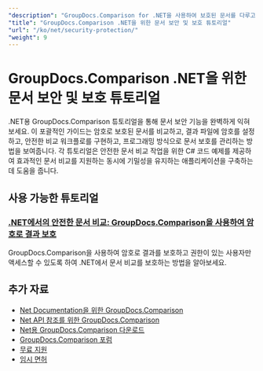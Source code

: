```yaml
---
"description": "GroupDocs.Comparison for .NET을 사용하여 보호된 문서를 다루고 비교 결과에 보안을 구현하기 위한 단계별 튜토리얼입니다."
"title": "GroupDocs.Comparison .NET을 위한 문서 보안 및 보호 튜토리얼"
"url": "/ko/net/security-protection/"
"weight": 9
---
```


# GroupDocs.Comparison .NET을 위한 문서 보안 및 보호 튜토리얼

.NET용 GroupDocs.Comparison 튜토리얼을 통해 문서 보안 기능을 완벽하게 익혀보세요. 이 포괄적인 가이드는 암호로 보호된 문서를 비교하고, 결과 파일에 암호를 설정하고, 안전한 비교 워크플로를 구현하고, 프로그래밍 방식으로 문서 보호를 관리하는 방법을 보여줍니다. 각 튜토리얼은 안전한 문서 비교 작업을 위한 C# 코드 예제를 제공하여 효과적인 문서 비교를 지원하는 동시에 기밀성을 유지하는 애플리케이션을 구축하는 데 도움을 줍니다.

## 사용 가능한 튜토리얼

### [.NET에서의 안전한 문서 비교: GroupDocs.Comparison을 사용하여 암호로 결과 보호](./secure-net-document-comparisons-password-protection/)
GroupDocs.Comparison을 사용하여 암호로 결과를 보호하고 권한이 있는 사용자만 액세스할 수 있도록 하여 .NET에서 문서 비교를 보호하는 방법을 알아보세요.

## 추가 자료

- [Net Documentation을 위한 GroupDocs.Comparison](https://docs.groupdocs.com/comparison/net/)
- [Net API 참조를 위한 GroupDocs.Comparison](https://reference.groupdocs.com/comparison/net/)
- [Net용 GroupDocs.Comparison 다운로드](https://releases.groupdocs.com/comparison/net/)
- [GroupDocs.Comparison 포럼](https://forum.groupdocs.com/c/comparison)
- [무료 지원](https://forum.groupdocs.com/)
- [임시 면허](https://purchase.groupdocs.com/temporary-license/)